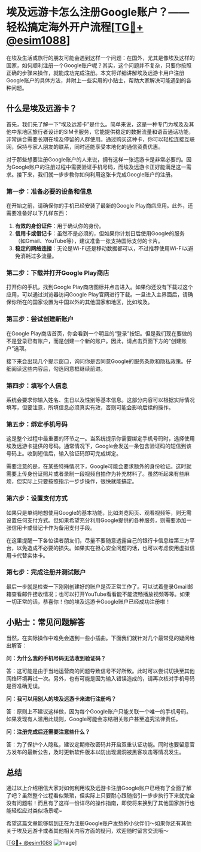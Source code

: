 # 埃及远游卡怎么注册Google账户？——轻松搞定海外开户流程[[TG💪+ @esim1088](https://t.me/s/esim1088)]

在埃及生活或旅行的朋友可能会遇到这样一个问题：在国外，尤其是像埃及这样的国家，如何顺利注册一个Google账户呢？其实，这个问题并不复杂，只要你按照正确的步骤来操作，就能成功完成注册。本文将详细讲解埃及远游卡用户注册Google账户的具体方法，并附上一些实用的小贴士，帮助大家解决可能遇到的各种问题。

## 什么是埃及远游卡？

首先，我们先了解一下“埃及远游卡”是什么。简单来说，这是一种专门为埃及及其他中东地区旅行者设计的SIM卡服务，它能提供稳定的数据流量和语音通话功能，非常适合需要长期在埃及停留的人群使用。通过购买这种卡，你可以轻松连接互联网，保持与家人朋友的联系，同时还能享受本地化的通信资费优惠。

对于那些想要注册Google账户的人来说，拥有这样一张远游卡是非常必要的。因为Google账户的注册过程中需要验证手机号码，而埃及远游卡正好能满足这一需求。接下来，我们就一步步教你如何利用这张卡完成Google账户的注册。

### 第一步：准备必要的设备和信息

在开始之前，请确保你的手机已经安装了最新的Google Play商店应用。此外，还需要准备好以下几样东西：

1. **有效的身份证件**：用于确认你的身份。
2. **信用卡或借记卡**：虽然不是必须的，但如果你计划日后使用Google的服务（如Gmail、YouTube等），建议准备一张支持国际支付的卡片。
3. **稳定的网络连接**：无论是Wi-Fi还是移动数据都可以，不过推荐使用Wi-Fi以避免消耗过多流量。

### 第二步：下载并打开Google Play商店

打开你的手机，找到Google Play商店图标并点击进入。如果你还没有下载过这个应用，可以通过浏览器访问Google Play官网进行下载。一旦进入主界面后，请确保你所在的国家设置为中国以外的其他国家和地区，比如埃及。

### 第三步：尝试创建新账户

在Google Play商店首页，你会看到一个明显的“登录”按钮。但是我们现在要做的不是登录已有账户，而是创建一个新的账户。因此，请点击页面下方的“创建账户”选项。

接下来会出现几个提示窗口，询问你是否同意Google的服务条款和隐私政策。仔细阅读这些内容后，勾选同意框继续前进。

### 第四步：填写个人信息

系统会要求你输入姓名、生日以及性别等基本信息。这部分内容可以根据实际情况填写，但要注意，所填信息必须真实有效，否则可能会影响后续的操作。

### 第五步：绑定手机号码

这是整个过程中最重要的环节之一。当系统提示你需要绑定手机号码时，选择使用埃及远游卡提供的号码。通常情况下，Google会发送一条包含验证码的短信到该号码上。收到短信后，输入验证码即可完成绑定。

需要注意的是，在某些特殊情况下，Google可能会要求额外的身份验证。这时就需要上传身份证照片或者录制一段视频自拍作为补充材料了。虽然听起来有些麻烦，但实际上只要按照指示一步步操作，很快就能搞定。

### 第六步：设置支付方式

如果只是单纯地想使用Google的基本功能，比如浏览网页、观看视频等，则无需设置任何支付方式。但如果希望充分利用Google提供的各种服务，则需要添加一张信用卡或借记卡作为备用支付手段。

在这里提醒一下各位读者朋友们，尽量不要随意透露自己的银行卡信息给第三方平台，以免造成不必要的损失。如果实在担心安全问题的话，也可以考虑使用虚拟信用卡代替实体卡。

### 第七步：完成注册并测试账户

最后一步就是检查一下刚刚创建好的账户是否正常工作了。可以试着登录Gmail邮箱查看邮件接收情况；也可以打开YouTube看看能不能流畅播放视频等等。如果一切正常的话，恭喜你！你的埃及远游卡Google账户已经成功注册啦！

## 小贴士：常见问题解答

当然，在实际操作中难免会遇到一些小插曲。下面我们就针对几个最常见的疑问给出解答：

**问：为什么我的手机号码无法收到验证码？**

答：这可能是由于当地运营商的问题导致信号不好所致。此时可以尝试切换至其他网络环境再试一次。另外，也有可能是因为输入错误造成的，请再次核对手机号码是否准确无误。

**问：我可以用别人的埃及远游卡来进行注册吗？**

答：原则上不建议这样做，因为每个Google账户只能关联一个唯一的手机号码。如果发现有人滥用此规则，Google可能会冻结相关账户甚至追究法律责任。

**问：注册完成后还需要注意些什么？**

答：为了保护个人隐私，建议定期修改密码并开启双重认证功能。同时也要留意官方发布的最新公告，及时更新软件版本以防出现漏洞被黑客攻击等情况发生。

## 总结

通过以上介绍相信大家对如何利用埃及远游卡注册Google账户已经有了全面了解了吧？虽然整个过程看似繁琐，但实际上只要耐心跟随指引一步步执行下来就完全没有问题啦！而且有了这样一份详尽的操作指南，即使将来换到了其他国家旅行也能轻松应对类似场景呢~

希望这篇文章能够帮到正在为注册Google账户发愁的小伙伴们～如果你还有其他关于埃及远游卡或者其他相关内容方面的疑问，欢迎随时留言交流哦～

[[TG💪+ @esim1088](https://t.me/s/esim1088) ![Image](https://i.postimg.cc/4NQfJmqS/Snipaste-2025-05-13-00-14-12.png)]